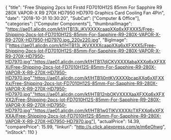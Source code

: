 {
	"title": "Free Shipping 2pcs lot Firstd FD7010H12S 85mm For Sapphire R9 280X VAPOR-X R9 270X HD7950 HD7970 Graphics Card Cooling Fan 4Pin",
	"date": "2018-10-31 10:30:20",
	"SubCat": ["Computer & Office"],
	"categories": ["Computer Components"],
	"thumbnailImage": "https://ae01.alicdn.com/kf/HTB13i_iKVXXXXcaapXXq6xXFXXX5/Free-Shipping-2pcs-lot-FD7010H12S-85mm-For-Sapphire-R9-280X-VAPOR-X-R9-270X-HD7950-HD7970.jpg_220x220.jpg",
	"BigImage": ["https://ae01.alicdn.com/kf/HTB13i_iKVXXXXcaapXXq6xXFXXX5/Free-Shipping-2pcs-lot-FD7010H12S-85mm-For-Sapphire-R9-280X-VAPOR-X-R9-270X-HD7950-HD7970.jpg","https://ae01.alicdn.com/kf/HTB17djCKVXXXXabaXXXq6xXFXXXi/Free-Shipping-2pcs-lot-FD7010H12S-85mm-For-Sapphire-R9-280X-VAPOR-X-R9-270X-HD7950-HD7970.jpg","https://ae01.alicdn.com/kf/HTB1j0ntKVXXXXbcapXXq6xXFXXXx/Free-Shipping-2pcs-lot-FD7010H12S-85mm-For-Sapphire-R9-280X-VAPOR-X-R9-270X-HD7950-HD7970.jpg","https://ae01.alicdn.com/kf/HTB12nbOKVXXXXaaXFXXq6xXFXXX2/Free-Shipping-2pcs-lot-FD7010H12S-85mm-For-Sapphire-R9-280X-VAPOR-X-R9-270X-HD7950-HD7970.jpg","https://ae01.alicdn.com/kf/HTB1w0TIKVXXXXcTXFXXq6xXFXXXA/Free-Shipping-2pcs-lot-FD7010H12S-85mm-For-Sapphire-R9-280X-VAPOR-X-R9-270X-HD7950-HD7970.jpg"],
	"actualPrice": 14.39,
	"comparePrice": 15.99,
	"linkurl": "http://s.click.aliexpress.com/e/m6eOhwg",
	"inStock": 110
}
